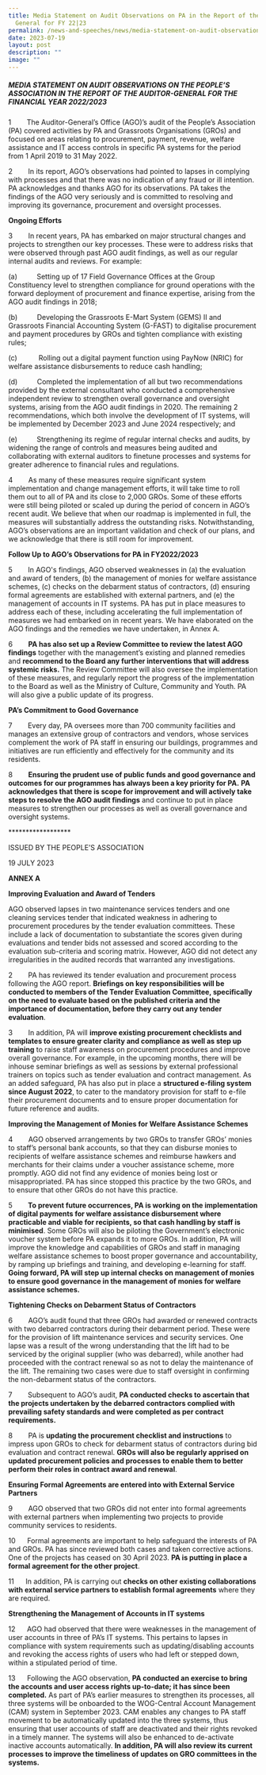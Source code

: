 ```yaml
---
title: Media Statement on Audit Observations on PA in the Report of the Auditor
  General for FY 22|23
permalink: /news-and-speeches/news/media-statement-on-audit-observations-on-pa-in-the-report-of-the-ago-fy22-23/
date: 2023-07-19
layout: post
description: ""
image: ""
---
```

##### MEDIA STATEMENT ON AUDIT OBSERVATIONS ON THE PEOPLE’S ASSOCIATION IN THE REPORT OF THE AUDITOR-GENERAL FOR THE FINANCIAL YEAR 2022/2023

1        The Auditor-General’s Office (AGO)’s audit of the People’s Association (PA) covered activities by PA and Grassroots Organisations (GROs) and focused on areas relating to procurement, payment, revenue, welfare assistance and IT access controls in specific PA systems for the period from 1 April 2019 to 31 May 2022.

2        In its report, AGO’s observations had pointed to lapses in complying with processes and that there was no indication of any fraud or ill intention. PA acknowledges and thanks AGO for its observations. PA takes the findings of the AGO very seriously and is committed to resolving and improving its governance, procurement and oversight processes.

**Ongoing Efforts**

3        In recent years, PA has embarked on major structural changes and projects to strengthen our key processes. These were to address risks that were observed through past AGO audit findings, as well as our regular internal audits and reviews. For example:

(a)          Setting up of 17 Field Governance Offices at the Group Constituency level to strengthen compliance for ground operations with the forward deployment of procurement and finance expertise, arising from the AGO audit findings in 2018;

(b)          Developing the Grassroots E-Mart System (GEMS) II and Grassroots Financial Accounting System (G-FAST) to digitalise procurement and payment procedures by GROs and tighten compliance with existing rules;

(c)           Rolling out a digital payment function using PayNow (NRIC) for welfare assistance disbursements to reduce cash handling;

(d)          Completed the implementation of all but two recommendations provided by the external consultant who conducted a comprehensive independent review to strengthen overall governance and oversight systems, arising from the AGO audit findings in 2020. The remaining 2 recommendations, which both involve the development of IT systems, will be implemented by December 2023 and June 2024 respectively; and

(e)          Strengthening its regime of regular internal checks and audits, by widening the range of controls and measures being audited and collaborating with external auditors to finetune processes and systems for greater adherence to financial rules and regulations.

4        As many of these measures require significant system implementation and change management efforts, it will take time to roll them out to all of PA and its close to 2,000 GROs. Some of these efforts were still being piloted or scaled up during the period of concern in AGO’s recent audit. We believe that when our roadmap is implemented in full, the measures will substantially address the outstanding risks. Notwithstanding, AGO’s observations are an important validation and check of our plans, and we acknowledge that there is still room for improvement.

**Follow Up to AGO’s Observations for PA in FY2022/2023**

5        In AGO's findings, AGO observed weaknesses in (a) the evaluation and award of tenders, (b) the management of monies for welfare assistance schemes, (c) checks on the debarment status of contractors, (d) ensuring formal agreements are established with external partners, and (e) the management of accounts in IT systems. PA has put in place measures to address each of these, including accelerating the full implementation of measures we had embarked on in recent years. We have elaborated on the AGO findings and the remedies we have undertaken, in Annex A.

6        **PA has also set up a Review Committee to review the latest AGO findings** together with the management’s existing and planned remedies and **recommend to the Board any further interventions that will address systemic risks.** The Review Committee will also oversee the implementation of these measures, and regularly report the progress of the implementation to the Board as well as the Ministry of Culture, Community and Youth. PA will also give a public update of its progress.

**PA’s Commitment to Good Governance**

7        Every day, PA oversees more than 700 community facilities and manages an extensive group of contractors and vendors, whose services complement the work of PA staff in ensuring our buildings, programmes and initiatives are run efficiently and effectively for the community and its residents.

8        **Ensuring the prudent use of public funds and good governance and outcomes for our programmes has always been a key priority for PA.** **PA acknowledges that there is scope for improvement and will actively take steps to resolve the AGO audit findings** and continue to put in place measures to strengthen our processes as well as overall governance and oversight systems.

\*\*\*\*\*\*\*\*\*\*\*\*\*\*\*\*\*\*

ISSUED BY THE PEOPLE’S ASSOCIATION

19 JULY 2023

  

**ANNEX A**

**Improving Evaluation and Award of Tenders**

AGO observed lapses in two maintenance services tenders and one cleaning services tender that indicated weakness in adhering to procurement procedures by the tender evaluation committees. These include a lack of documentation to substantiate the scores given during evaluations and tender bids not assessed and scored according to the evaluation sub-criteria and scoring matrix. However, AGO did not detect any irregularities in the audited records that warranted any investigations.

2        PA has reviewed its tender evaluation and procurement process following the AGO report. **Briefings on key responsibilities will be conducted to members of the Tender Evaluation Committee, specifically on the need to evaluate based on the published criteria and the importance of documentation, before they carry out any tender evaluation**.

3        In addition, PA will **improve existing procurement checklists and templates to ensure greater clarity and compliance as well as step up training** to raise staff awareness on procurement procedures and improve overall governance. For example, in the upcoming months, there will be inhouse seminar briefings as well as sessions by external professional trainers on topics such as tender evaluation and contract management. As an added safeguard, PA has also put in place a **structured e-filing system since August 2022**, to cater to the mandatory provision for staff to e-file their procurement documents and to ensure proper documentation for future reference and audits.

**Improving the Management of Monies for Welfare Assistance Schemes**

4        AGO observed arrangements by two GROs to transfer GROs’ monies to staff’s personal bank accounts, so that they can disburse monies to recipients of welfare assistance schemes and reimburse hawkers and merchants for their claims under a voucher assistance scheme, more promptly. AGO did not find any evidence of monies being lost or misappropriated. PA has since stopped this practice by the two GROs, and to ensure that other GROs do not have this practice.

5        **To prevent future occurrences, PA is working on the implementation of digital payments for welfare assistance disbursement where practicable and viable for recipients, so that cash handling by staff is minimised**. Some GROs will also be piloting the Government’s electronic voucher system before PA expands it to more GROs. In addition, PA will improve the knowledge and capabilities of GROs and staff in managing welfare assistance schemes to boost proper governance and accountability, by ramping up briefings and training, and developing e-learning for staff. **Going forward, PA will step up internal checks on management of monies to ensure good governance in the management of monies for welfare assistance schemes.**

**Tightening Checks on Debarment Status of Contractors**

6        AGO’s audit found that three GROs had awarded or renewed contracts with two debarred contractors during their debarment period. These were for the provision of lift maintenance services and security services. One lapse was a result of the wrong understanding that the lift had to be serviced by the original supplier (who was debarred), while another had proceeded with the contract renewal so as not to delay the maintenance of the lift. The remaining two cases were due to staff oversight in confirming the non-debarment status of the contractors.  

7        Subsequent to AGO’s audit, **PA conducted checks to ascertain that the projects undertaken by the debarred contractors complied with prevailing safety standards and were completed as per contract requirements.**

8        PA is **updating the procurement checklist and instructions** to impress upon GROs to check for debarment status of contractors during bid evaluation and contract renewal. **GROs will also be regularly apprised on updated procurement policies and processes to enable them to better perform their roles in contract award and renewal**.

**Ensuring Formal Agreements are entered into with External Service Partners**

9        AGO observed that two GROs did not enter into formal agreements with external partners when implementing two projects to provide community services to residents.

10      Formal agreements are important to help safeguard the interests of PA and GROs. PA has since reviewed both cases and taken corrective actions.  One of the projects has ceased on 30 April 2023. **PA is putting in place a formal agreement for the other project**.

11      In addition, PA is carrying out **checks on other existing collaborations with external service partners to establish formal agreements** where they are required.

**Strengthening the Management of Accounts in IT systems**

12      AGO had observed that there were weaknesses in the management of user accounts in three of PA’s IT systems. This pertains to lapses in compliance with system requirements such as updating/disabling accounts and revoking the access rights of users who had left or stepped down, within a stipulated period of time.

13      Following the AGO observation, **PA conducted an exercise to bring the accounts and user access rights up-to-date; it has since been completed.** As part of PA’s earlier measures to strengthen its processes, all three systems will be onboarded to the WOG-Central Account Management (CAM) system in September 2023. CAM enables any changes to PA staff movement to be automatically updated into the three systems, thus ensuring that user accounts of staff are deactivated and their rights revoked in a timely manner. The systems will also be enhanced to de-activate inactive accounts automatically. **In addition, PA will also review its current processes to improve the timeliness of updates on GRO committees in the systems.**